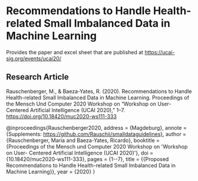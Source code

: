 # Recommendations to Handle Health-related Small Imbalanced Data in Machine Learning
Provides the paper and excel sheet that are published at https://ucai-sig.org/events/ucai20/ 

## Research Article 
Rauschenberger, M., & Baeza-Yates, R. (2020). Recommendations to Handle Health-related Small Imbalanced Data in Machine Learning. Proceedings of the Mensch Und Computer 2020 Workshop on “Workshop on User- Centered Artificial Intelligence (UCAI 2020),” 1–7. https://doi.org/10.18420/muc2020-ws111-333

@inproceedings{Rauschenberger2020,
address = {Magdeburg},
annote = {Supplements: https://github.com/Rauschii/smalldataguidelines},
author = {Rauschenberger, Maria and Baeza-Yates, Ricardo},
booktitle = {Proceedings of the Mensch und Computer 2020 Workshop on 'Workshop on User- Centered Artificial Intelligence (UCAI 2020)'},
doi = {10.18420/muc2020-ws111-333},
pages = {1--7},
title = {{Proposed Recommendations to Handle Health-related Small Imbalanced Data in Machine Learning}},
year = {2020}
}

